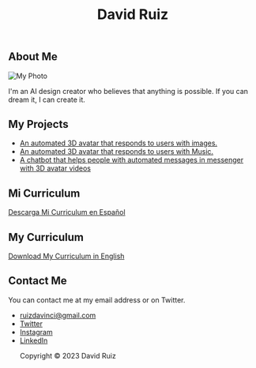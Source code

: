 
<html>
<head>
  <title>David Ruiz</title>
  <meta name="viewport" content="width=device-width, initial-scale=1">
  <link href="https://fonts.googleapis.com/css2?family=Roboto:wght@300;400;500;700&display=swap" rel="stylesheet">
  <link rel="stylesheet" href="style.css">
</head>
<body>
  <header>
    <h1>David Ruiz</h1>
  </header>
  <main>
    <section>
      <h2>About Me</h2>
      <img src="https://cdn.discordapp.com/attachments/1110038126287654966/1110038207132864665/1681955581981.png" alt="My Photo">
      <p>I'm an AI design creator who believes that anything is possible. If you can dream it, I can create it.</p>
    </section>
    <section>
      <h2>My Projects</h2>
      <ul>
        <li>
          <a href="https://fb.watch/kGBb-mTWY8/">An automated 3D avatar that responds to users with images. </a>
        </li>
        <li>
          <a href="my-mobile-app.com">An automated 3D avatar that responds to users with Music.</a>
        </li>
        <li>
          <a href="https://www.facebook.com/jettrendy">A chatbot that helps people with automated messages in messenger with 3D avatar videos</a>
        </li>
      </ul>
    </section>
    <section>
      <h2>Mi Curriculum</h2>
      <a href="https://drive.google.com/file/d/1BcdE8U_Qt49DcuxTIPdMN_26SX3pVtuL/view?usp=sharing">Descarga Mi Curriculum en Español</a>
      <h2>My Curriculum</h2>
      <a href="https://drive.google.com/file/d/1uTLMijLIUs3ih3O9aGRcbEx99K_SelW4/view?usp=sharing">Download My Curriculum in English</a>
    </section>
    <section>
      <h2>Contact Me</h2>
      <p>You can contact me at my email address or on Twitter.</p>
      <ul>
        <li>
          <a href="mailto:ruizdavinci@gmail.com">ruizdavinci@gmail.com</a>
        </li>
        <li>
          <a href="https://twitter.com/jettrendy">Twitter</a>
        </li>
        <li>
          <a href="https://www.instagram.com/jettrendy/">Instagram</a>
        </li>
        <li>
        <a href="https://www.linkedin.com/in/davidrzte/">LinkedIn</a>
      </li>
        

 
  <footer>
    <p>Copyright &copy; 2023 David Ruiz</p>
  </footer>


